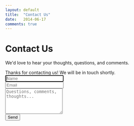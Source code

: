 ```yaml
---
layout: default
title:  "Contact Us"
date:   2014-06-17
comments: true
---
```


# Contact Us

We'd love to hear your thoughts, questions, and comments.

<div class="contact-form-wrapper col-sm-8">
	<div class="contact-alert alert alert-success">Thanks for contacting us! We will be in touch shortly.</div>
	<form id="ajax-form" action="#" role="form">
		<input type='hidden' name='redirect_to' value='' />
		<div class="row">
			<div class="col-xs-6 col-md-6 form-group">
				<input class="form-control contact-form-control" id="name" name="name" placeholder="Name" type="text" required autofocus />
			</div>
			<div class="col-xs-6 col-md-6 form-group">
				<input class="form-control contact-form-control" id="email" name="email" placeholder="Email" type="email" required />
			</div>
		</div>
		<textarea class="form-control contact-form-control" id="message" name="message" placeholder="Questions, comments, thoughts..." rows="5"></textarea>
		<br />
		<div class="row">
			<div class="col-xs-12 col-md-12 form-group">
				<button class="btn btn-block contact-sumbit-button pull-right" type="submit">Send</button>
			</div>
		</div>
	</form>
</div>

<script src="http://ajax.googleapis.com/ajax/libs/jquery/1.11.1/jquery.min.js"></script>
<script type="text/javascript">
      
      $('#ajax-form').submit(function(){
        $.ajax({
          dataType: 'jsonp',
          url: "http://getsimpleform.com/messages/ajax?form_api_token=0f83f692a0bfe00f0107337760ddd10e",
          data: $('#ajax-form').serialize() 
        }).done(function() {
          //callback which can be used to show a thank you message
          //and reset the form
          $('.contact-alert').show()
        });
        return false; //to stop the form from submitting
      });
    
</script>